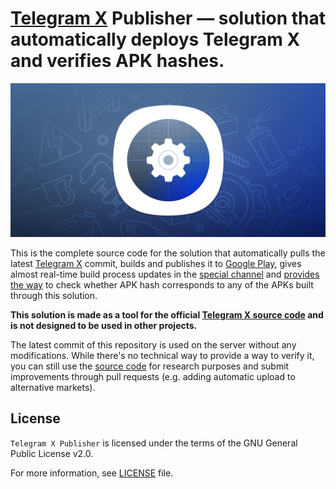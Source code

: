 # [Telegram X](https://play.google.com/store/apps/details?id=org.thunderdog.challegram) Publisher — solution that automatically deploys Telegram X and verifies APK hashes.

![Telegram X Publisher](/images/cover.png)

This is the complete source code for the solution that automatically pulls the latest [Telegram X](https://github.com/TGX-Android/Telegram-X) commit, builds and publishes it to [Google Play](https://play.google.com/store/apps/details?id=org.thunderdog.challegram), gives almost real-time build process updates in the [special channel](https://t.me/tgx_log) and [provides the way](https://t.me/tgx_bot) to check whether APK hash corresponds to any of the APKs built through this solution.

**This solution is made as a tool for the official [Telegram X source code](https://github.com/TGX-Android/Telegram-X) and is not designed to be used in other projects.**

The latest commit of this repository is used on the server without any modifications. While there's no technical way to provide a way to verify it, you can still use the [source code](/main.js) for research purposes and submit improvements through pull requests (e.g. adding automatic upload to alternative markets).

## License

`Telegram X Publisher` is licensed under the terms of the GNU General Public License v2.0.

For more information, see [LICENSE](/LICENSE) file.

